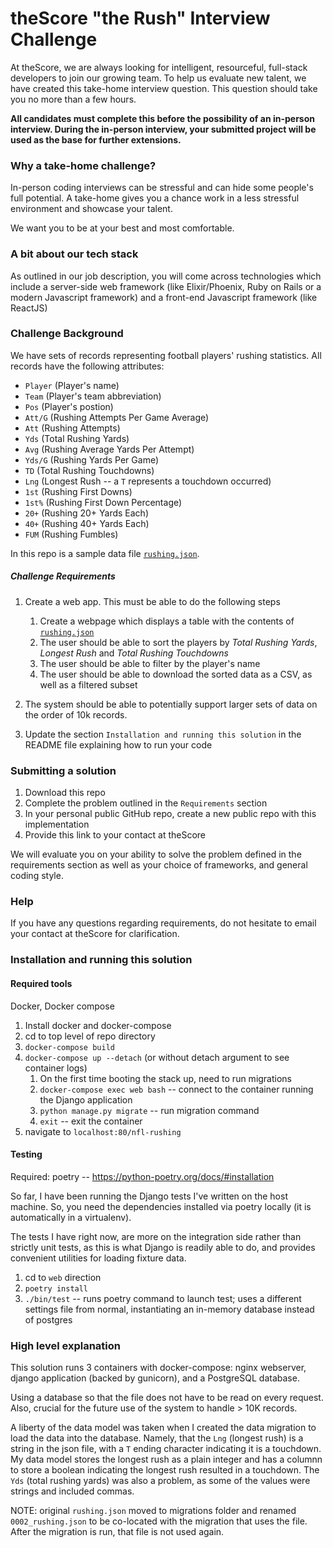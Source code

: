 # theScore "the Rush" Interview Challenge
At theScore, we are always looking for intelligent, resourceful, full-stack developers to join our growing team. To help us evaluate new talent, we have created this take-home interview question. This question should take you no more than a few hours.

**All candidates must complete this before the possibility of an in-person interview. During the in-person interview, your submitted project will be used as the base for further extensions.**

### Why a take-home challenge?
In-person coding interviews can be stressful and can hide some people's full potential. A take-home gives you a chance work in a less stressful environment and showcase your talent.

We want you to be at your best and most comfortable.

### A bit about our tech stack
As outlined in our job description, you will come across technologies which include a server-side web framework (like Elixir/Phoenix, Ruby on Rails or a modern Javascript framework) and a front-end Javascript framework (like ReactJS)

### Challenge Background
We have sets of records representing football players' rushing statistics. All records have the following attributes:
* `Player` (Player's name)
* `Team` (Player's team abbreviation)
* `Pos` (Player's postion)
* `Att/G` (Rushing Attempts Per Game Average)
* `Att` (Rushing Attempts)
* `Yds` (Total Rushing Yards)
* `Avg` (Rushing Average Yards Per Attempt)
* `Yds/G` (Rushing Yards Per Game)
* `TD` (Total Rushing Touchdowns)
* `Lng` (Longest Rush -- a `T` represents a touchdown occurred)
* `1st` (Rushing First Downs)
* `1st%` (Rushing First Down Percentage)
* `20+` (Rushing 20+ Yards Each)
* `40+` (Rushing 40+ Yards Each)
* `FUM` (Rushing Fumbles)

In this repo is a sample data file [`rushing.json`](/rushing.json).

##### Challenge Requirements
1. Create a web app. This must be able to do the following steps
    1. Create a webpage which displays a table with the contents of [`rushing.json`](/rushing.json)
    2. The user should be able to sort the players by _Total Rushing Yards_, _Longest Rush_ and _Total Rushing Touchdowns_
    3. The user should be able to filter by the player's name
    4. The user should be able to download the sorted data as a CSV, as well as a filtered subset
    
2. The system should be able to potentially support larger sets of data on the order of 10k records.

3. Update the section `Installation and running this solution` in the README file explaining how to run your code

### Submitting a solution
1. Download this repo
2. Complete the problem outlined in the `Requirements` section
3. In your personal public GitHub repo, create a new public repo with this implementation
4. Provide this link to your contact at theScore

We will evaluate you on your ability to solve the problem defined in the requirements section as well as your choice of frameworks, and general coding style.

### Help
If you have any questions regarding requirements, do not hesitate to email your contact at theScore for clarification.

### Installation and running this solution
#### Required tools
Docker, Docker compose

1. Install docker and docker-compose
2. cd to top level of repo directory
3. `docker-compose build`
4. `docker-compose up --detach` (or without detach argument to see container logs)
    1. On the first time booting the stack up, need to run migrations
    2. `docker-compose exec web bash` -- connect to the container running the Django application
    3. `python manage.py migrate` -- run migration command
    4. `exit` -- exit the container
5. navigate to `localhost:80/nfl-rushing`

#### Testing
Required: poetry -- https://python-poetry.org/docs/#installation

So far, I have been running the Django tests I've written on the host machine. So, you need the dependencies installed via poetry locally (it is automatically in a virtualenv).

The tests I have right now, are more on the integration side rather than strictly unit tests, as this is what Django is readily able to do, and provides convenient utilities for loading fixture data.

1. cd to `web` direction
2. `poetry install`
3. `./bin/test` -- runs poetry command to launch test; uses a different settings file from normal, instantiating an in-memory database instead of postgres

### High level explanation

This solution runs 3 containers with docker-compose: nginx webserver, django application (backed by gunicorn), and a PostgreSQL database.

Using a database so that the file does not have to be read on every request. Also, crucial for the future use of the system to handle > 10K records.

A liberty of the data model was taken when I created the data migration to load the data into the database. Namely, that the `Lng` (longest rush) is a string in the json file, with a `T` ending character indicating it is a touchdown. My data model stores the longest rush as a plain integer and has a columnn to store a boolean indicating the longest rush resulted in a touchdown. The `Yds` (total rushing yards) was also a problem, as some of the values were strings and included commas.

NOTE: original `rushing.json` moved to migrations folder and renamed `0002_rushing.json` to be co-located with the migration that uses the file. After the migration is run, that file is not used again.
